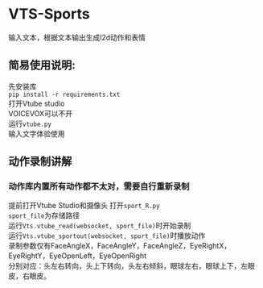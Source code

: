 # VTS-Sports
输入文本，根据文本输出生成l2d动作和表情

## 简易使用说明:
先安装库  
`pip install -r requirements.txt`    
打开Vtube studio  
VOICEVOX可以不开  
运行`vtube.py`  
输入文字体验使用  

## 动作录制讲解
### 动作库内置所有动作都不太对，需要自行重新录制
提前打开Vtube Studio和摄像头
打开`sport_R.py`  
`sport_file`为存储路径  
运行`Vts.vtube_read(websocket, sport_file)`时开始录制  
运行`Vts.vtube_sportout(websocket, sport_file)`时播放动作  
录制参数仅有FaceAngleX，FaceAngleY，FaceAngleZ，EyeRightX，EyeRightY，EyeOpenLeft，EyeOpenRight  
分别对应：头左右转向，头上下转向，头左右倾斜，眼球左右，眼球上下，左眼皮，右眼皮。  
